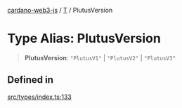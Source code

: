 [cardano-web3-js](../../../index.md) / [T](../index.md) / PlutusVersion

# Type Alias: PlutusVersion

> **PlutusVersion**: `"PlutusV1"` \| `"PlutusV2"` \| `"PlutusV3"`

## Defined in

[src/types/index.ts:133](https://github.com/xray-network/cardano-web3-js/blob/0efa60054f9e70c553f4bc789b93f1afba32576f/src/types/index.ts#L133)
